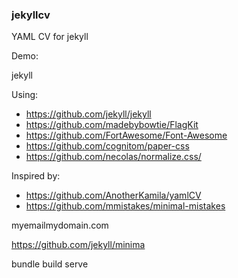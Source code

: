### jekyllcv

YAML CV for jekyll

Demo:



jekyll

Using:
* https://github.com/jekyll/jekyll
* https://github.com/madebybowtie/FlagKit
* https://github.com/FortAwesome/Font-Awesome
* https://github.com/cognitom/paper-css
* https://github.com/necolas/normalize.css/


Inspired by:
* https://github.com/AnotherKamila/yamlCV
* https://github.com/mmistakes/minimal-mistakes

<p>myemail<i class="fa fa-at" aria-hidden="true"></i>mydomain.com</p>


https://github.com/jekyll/minima


bundle build
serve
